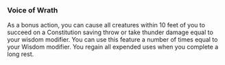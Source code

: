 ### Voice of Wrath
As a bonus action, you can cause all creatures within 10 feet of you to succeed on a Constitution saving throw or take thunder damage equal to your wisdom modifier. You can use this feature a number of times equal to your Wisdom modifier. You regain all expended uses when you complete a long rest. 
